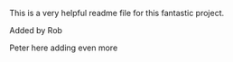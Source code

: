 This is a very helpful readme file for this fantastic project.

Added by Rob

Peter here adding even more
